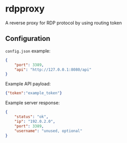 # rdpproxy

A reverse proxy for RDP protocol by using routing token

## Configuration

`config.json` example:

```json
{
    "port": 3389,
    "api": "http://127.0.0.1:8080/api"
}
```

Example API payload:

```json
{"token":"example_token"}
```

Example server response:

```json
{
    "status": "ok",
    "ip": "192.0.2.0",
    "port": 3389,
    "username": "unused, optional"
}
```
